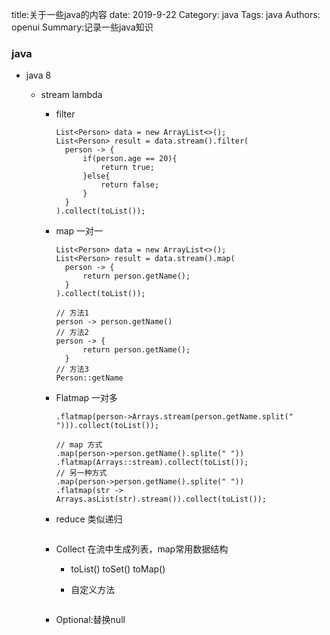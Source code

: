 title:关于一些java的内容
date: 2019-9-22
Category: java
Tags: java
Authors: openui
Summary:记录一些java知识

### java

* java 8

  * stream lambda

    * filter

      ```
      List<Person> data = new ArrayList<>();
      List<Person> result = data.stream().filter(
      	person -> {
      		if(person.age == 20){
      			return true;
      		}else{
      			return false;
      		}
      	}
      ).collect(toList());
      ```

      

    * map 一对一

      ```
      List<Person> data = new ArrayList<>();
      List<Person> result = data.stream().map(
      	person -> {
      		return person.getName();
      	}
      ).collect(toList());
      
      // 方法1
      person -> person.getName()
      // 方法2
      person -> {
      		return person.getName();
      	}
      // 方法3
      Person::getName
      
      ```

      

    * Flatmap 一对多

      ```
      .flatmap(person->Arrays.stream(person.getName.split(" "))).collect(toList());
      
      // map 方式
      .map(person->person.getName().splite(" "))
      .flatmap(Arrays::stream).collect(toList());
      // 另一种方式
      .map(person->person.getName().splite(" "))
      .flatmap(str -> Arrays.asList(str).stream()).collect(toList());
      ```

      

    * reduce 类似递归

      ```
      
      ```

      

    * Collect  在流中生成列表，map常用数据结构

      * toList() toSet() toMap()

      * 自定义方法

        ```
        
        ```

    * Optional:替换null